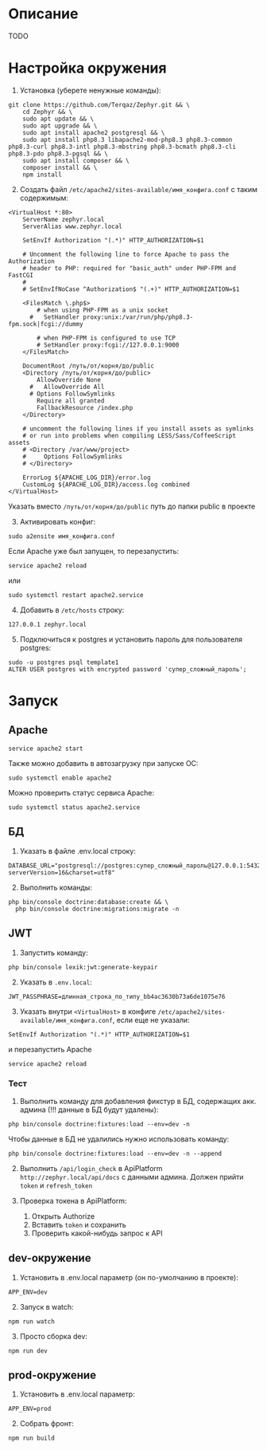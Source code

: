 # Описание

TODO

# Настройка окружения

1. Установка (уберете ненужные команды):

```shell
git clone https://github.com/Terqaz/Zephyr.git && \
    cd Zephyr && \
    sudo apt update && \
    sudo apt upgrade && \ 
    sudo apt install apache2 postgresql && \
    sudo apt install php8.3 libapache2-mod-php8.3 php8.3-common php8.3-curl php8.3-intl php8.3-mbstring php8.3-bcmath php8.3-cli php8.3-pdo php8.3-pgsql && \
    sudo apt install composer && \
    composer install && \
    npm install
```

2. Создать файл ```/etc/apache2/sites-available/имя_конфига.conf``` с таким содержимым:

```
<VirtualHost *:80>
    ServerName zephyr.local
    ServerAlias www.zephyr.local

    SetEnvIf Authorization "(.*)" HTTP_AUTHORIZATION=$1

    # Uncomment the following line to force Apache to pass the Authorization
    # header to PHP: required for "basic_auth" under PHP-FPM and FastCGI
    #
    # SetEnvIfNoCase ^Authorization$ "(.+)" HTTP_AUTHORIZATION=$1

    <FilesMatch \.php$>
        # when using PHP-FPM as a unix socket
      #   SetHandler proxy:unix:/var/run/php/php8.3-fpm.sock|fcgi://dummy

        # when PHP-FPM is configured to use TCP
        # SetHandler proxy:fcgi://127.0.0.1:9000
    </FilesMatch>

    DocumentRoot /путь/от/корня/до/public
    <Directory /путь/от/корня/до/public>
        AllowOverride None
      #   AllowOverride All
      # Options FollowSymlinks
        Require all granted
        FallbackResource /index.php
    </Directory>

    # uncomment the following lines if you install assets as symlinks
    # or run into problems when compiling LESS/Sass/CoffeeScript assets
    # <Directory /var/www/project>
    #     Options FollowSymlinks
    # </Directory>

    ErrorLog ${APACHE_LOG_DIR}/error.log
    CustomLog ${APACHE_LOG_DIR}/access.log combined
</VirtualHost>
```

Указать вместо ```/путь/от/корня/до/public``` путь до папки public в проекте

3. Активировать конфиг:

```shell
sudo a2ensite имя_конфига.conf
```

Если Apache уже был запущен, то перезапустить:

```shell
service apache2 reload
```

или

```shell
sudo systemctl restart apache2.service
```

4. Добавить в ```/etc/hosts``` строку:

```
127.0.0.1 zephyr.local
```

5. Подключиться к postgres и установить пароль для пользователя postgres:

```shell
sudo -u postgres psql template1
ALTER USER postgres with encrypted password 'супер_сложный_пароль';
```

# Запуск

## Apache

```shell
service apache2 start
```

Также можно добавить в автозагрузку при запуске ОС:

```shell
sudo systemctl enable apache2
```

Можно проверить статус сервиса Apache:

```shell
sudo systemctl status apache2.service
```

## БД

1. Указать в файле .env.local строку:

```shell
DATABASE_URL="postgresql://postgres:супер_сложный_пароль@127.0.0.1:5432/zephyr?serverVersion=16&charset=utf8"
```

2. Выполнить команды:

```shell
php bin/console doctrine:database:create && \
  php bin/console doctrine:migrations:migrate -n
```

## JWT

1. Запустить команду:

```shell
php bin/console lexik:jwt:generate-keypair
```

2. Указать в ```.env.local```:

```
JWT_PASSPHRASE=длинная_строка_по_типу_bb4ac3630b73a6de1075e76
```

3. Указать внутри ```<VirtualHost>``` в конфиге ```/etc/apache2/sites-available/имя_конфига.conf```, если еще не указали:
   
```
SetEnvIf Authorization "(.*)" HTTP_AUTHORIZATION=$1
```

и перезапустить Apache

```shell
service apache2 reload
```

### Тест

1. Выполнить команду для добавления фикстур в БД, содержащих акк. админа (!!! данные в БД будут удалены):

```shell
php bin/console doctrine:fixtures:load --env=dev -n
```

Чтобы данные в БД не удалились нужно использовать команду:

```shell
php bin/console doctrine:fixtures:load --env=dev -n --append
```

2. Выполнить ```/api/login_check``` в ApiPlatform ```http://zephyr.local/api/docs``` с данными админа. Должен прийти ```token``` и ```refresh_token```

3. Проверка токена в ApiPlatform:
   1. Открыть Authorize
   2. Вставить ```token``` и сохранить
   3. Проверить какой-нибудь запрос к API

## dev-окружение

1. Установить в .env.local параметр (он по-умолчанию в проекте):

```env
APP_ENV=dev
```

2. Запуск в watch:
   
```shell
npm run watch
```

3. Просто сборка dev:
   
```shell
npm run dev
```

## prod-окружение

1. Установить в .env.local параметр:

```env
APP_ENV=prod
```

2. Собрать фронт:

```shell
npm run build
```
